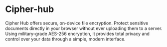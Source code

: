 # Cipher-hub
Cipher Hub offers secure, on-device file encryption. Protect sensitive documents directly in your browser without ever uploading them to a server. Using military-grade AES-256 encryption, it provides total privacy and control over your data through a simple, modern interface.
